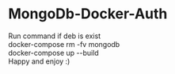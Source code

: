 # MongoDb-Docker-Auth  
Run command if deb is exist  
docker-compose rm -fv mongodb  
docker-compose up --build  
Happy and enjoy :)
